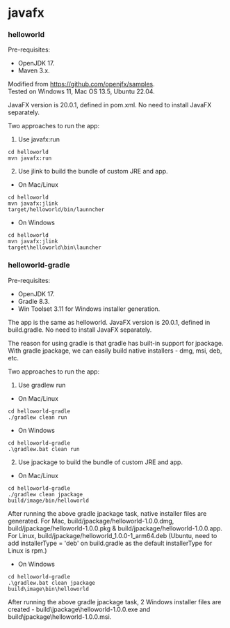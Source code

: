 # javafx

### helloworld

Pre-requisites: 
- OpenJDK 17.
- Maven 3.x.

Modified from https://github.com/openjfx/samples. \
Tested on Windows 11, Mac OS 13.5, Ubuntu 22.04.

JavaFX version is 20.0.1, defined in pom.xml. No need to install JavaFX separately.

Two approaches to run the app:

1. Use javafx:run
```
cd helloworld
mvn javafx:run
```

2. Use jlink to build the bundle of custom JRE and app. 
- On Mac/Linux
```
cd helloworld
mvn javafx:jlink
target/helloworld/bin/launncher
```
- On Windows
```
cd helloworld
mvn javafx:jlink
target\helloworld\bin\launcher
```

### helloworld-gradle

Pre-requisites: 
- OpenJDK 17.
- Gradle 8.3.
- Win Toolset 3.11 for Windows installer generation.

The app is the same as helloworld. JavaFX version is 20.0.1, defined in build.gradle. No need to install JavaFX separately.

The reason for using gradle is that gradle has built-in support for jpackage. With gradle jpackage, we can easily build native installers - dmg, msi, deb, etc.

Two approaches to run the app:

1. Use gradlew run
- On Mac/Linux
```
cd helloworld-gradle
./gradlew clean run
```
- On Windows
```
cd helloworld-gradle
.\gradlew.bat clean run
```
2. Use jpackage to build the bundle of custom JRE and app. 
- On Mac/Linux
```
cd helloworld-gradle
./gradlew clean jpackage
build/image/bin/helloworld
```
After running the above gradle jpackage task, native installer files are generated. For Mac, build/jpackage/helloworld-1.0.0.dmg, build/jpackage/helloworld-1.0.0.pkg & build/jpackage/helloworld-1.0.0.app. For Linux, build/jpackage/helloworld_1.0.0-1_arm64.deb (Ubuntu, need to add installerType = 'deb' on build.gradle as the default installerType for Linux is rpm.) 

- On Windows
```
cd helloworld-gradle
.\gradlew.bat clean jpackage
build\image\bin\helloworld
```
After running the above gradle jpackage task, 2 Windows installer files are created - build\jpackage\helloworld-1.0.0.exe and build\jpackage\helloworld-1.0.0.msi.
  
